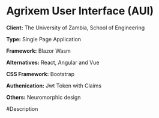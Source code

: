 # Agrixem User Interface (AUI)

**Client:** The University of Zambia, School of Engineering

**Type:** Single Page Application

**Framework:** Blazor Wasm

**Alternatives:** React, Angular and Vue

**CSS Framework:** Bootstrap

**Authenication:** Jwt Token with Claims

**Others:**  Neuromorphic design

#Description
